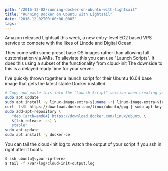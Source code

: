 ```yaml
---
path: "/2016-12-02/running-docker-on-ubuntu-with-lightsail"
title: "Running Docker on Ubuntu with Lightsail"
date: "2016-12-02T00:00:00.000Z"
tags:
--- 
```


Amazon released Lightsail this week, a new entry-level EC2 based VPS service to compete with the likes of Linode and Digital Ocean.

They come with some preset base OS images rather than allowing full customisation via AMIs. To alleviate this you can use "Launch Scripts". It does this using a subset of the functionality from cloud-init The downside to this is a delayed ready time for your server.

I've quickly thrown together a launch script for their Ubuntu 16.04 base image that gets the latest stable Docker installed.

```bash
# Copy and paste this into the "Launch Script" section when creating your server.
sudo apt update
sudo apt install -y linux-image-extra-$(uname -r) linux-image-extra-virtual apt-transport-https ca-certificates
curl -fsSL https://download.docker.com/linux/ubuntu/gpg | sudo apt-key add -
sudo add-apt-repository \
   "deb [arch=amd64] https://download.docker.com/linux/ubuntu \
   $(lsb_release -cs) \
   stable"
sudo apt update
sudo apt install -y docker-ce
```

You can tail the cloud-init log to watch the output of your script if you ssh in right after it boots.

```bash
$ ssh ubuntu@<your-ip-here>
$ tail -f /var/log/cloud-init-output.log
```
